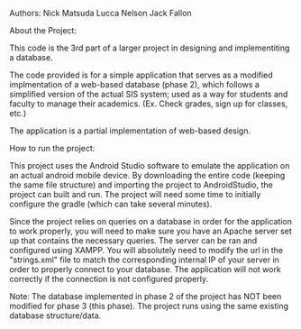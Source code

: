 Authors:
Nick Matsuda
Lucca Nelson
Jack Fallon



About the Project:

This code is the 3rd part of a larger project in designing and implementiting a database.

The code provided is for a simple application that serves as a modified implmentation of a web-based database (phase 2),
which follows a simplified version of the actual SIS system; used as a way for students and faculty to manage their academics. 
(Ex. Check grades, sign up for classes, etc.)

The application is a partial implementation of web-based design.



How to run the project:

This project uses the Android Studio software to emulate the application on an actual android mobile device. 
By downloading the entire code (keeping the same file structure) and importing the project to AndroidStudio, 
the project can built and run. The project will need some time to initially configure the gradle (which can take several minutes).

Since the project relies on queries on a database in order for the application to work properly, you will need to make sure you have an Apache server 
set up that contains the necessary queries. The server can be ran and configured using XAMPP. You will absolutely need to modify the url in the "strings.xml" 
file to match the corresponding internal IP of your server in order to properly connect to your database. The application will not work correctly if the connection is not configured properly.



Note: 
The database implemented in phase 2 of the project has NOT been modified for phase 3 (this phase). The project runs using the same existing database structure/data.
